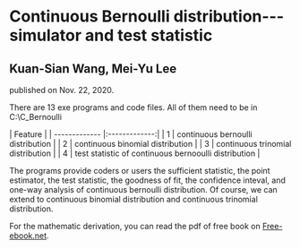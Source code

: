 # Continuous Bernoulli distribution---simulator and test statistic
## Kuan-Sian Wang, Mei-Yu Lee
published on Nov. 22, 2020.

There are 13 exe programs and code files. All of them need to be in C:\C_Bernoulli

| Feature                       | 
| ------------- |:-------------:|
| 1      | continuous bernoulli distribution | 
| 2      | continuous binomial distribution  | 
| 3      | continuous trinomial distribution |
| 4      | test statistic of continuous bernooulli distribution |

The programs provide coders or users the sufficient statistic, the point estimator, the test statistic, the goodness of fit, the confidence inteval, and one-way analysis of continuous bernoulli distribution. Of course, we can extend to continuous binomial distribution and continuous trinomial distribution.

For the mathematic derivation, you can read the pdf of free book on [Free-ebook.net](https://www.free-ebooks.net/computer-sciences-textbooks/Continuous-Bernoulli-distribution-simulator-and-test-statistic). 

